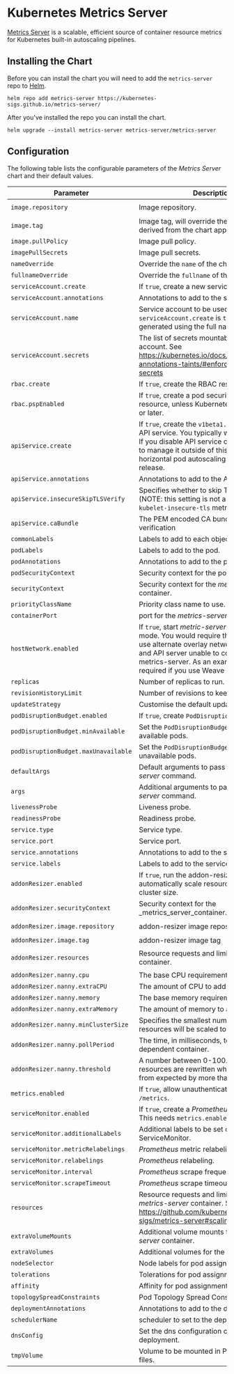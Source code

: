 # Kubernetes Metrics Server

[Metrics Server](https://github.com/kubernetes-sigs/metrics-server/) is a scalable, efficient source of container resource metrics for Kubernetes built-in autoscaling pipelines.

## Installing the Chart

Before you can install the chart you will need to add the `metrics-server` repo to [Helm](https://helm.sh/).

```shell
helm repo add metrics-server https://kubernetes-sigs.github.io/metrics-server/
```

After you've installed the repo you can install the chart.

```shell
helm upgrade --install metrics-server metrics-server/metrics-server
```

## Configuration

The following table lists the configurable parameters of the _Metrics Server_ chart and their default values.

| Parameter                            | Description                                                                                                                                                                                                                                                      | Default                                                                        |
| ------------------------------------ | ---------------------------------------------------------------------------------------------------------------------------------------------------------------------------------------------------------------------------------------------------------------- | ------------------------------------------------------------------------------ |
| `image.repository`                   | Image repository.                                                                                                                                                                                                                                                | `registry.k8s.io/metrics-server/metrics-server`                                |
| `image.tag`                          | Image tag, will override the default tag derived from the chart app version.                                                                                                                                                                                     | `""`                                                                           |
| `image.pullPolicy`                   | Image pull policy.                                                                                                                                                                                                                                               | `IfNotPresent`                                                                 |
| `imagePullSecrets`                   | Image pull secrets.                                                                                                                                                                                                                                              | `[]`                                                                           |
| `nameOverride`                       | Override the `name` of the chart.                                                                                                                                                                                                                                | `nil`                                                                          |
| `fullnameOverride`                   | Override the `fullname` of the chart.                                                                                                                                                                                                                            | `nil`                                                                          |
| `serviceAccount.create`              | If `true`, create a new service account.                                                                                                                                                                                                                         | `true`                                                                         |
| `serviceAccount.annotations`         | Annotations to add to the service account.                                                                                                                                                                                                                       | `{}`                                                                           |
| `serviceAccount.name`                | Service account to be used. If not set and `serviceAccount.create` is `true`, a name is generated using the full name template.                                                                                                                                  | `nil`                                                                          |
| `serviceAccount.secrets`             | The list of secrets mountable by this service account. See <https://kubernetes.io/docs/reference/labels-annotations-taints/#enforce-mountable-secrets>                                                                                                             | `[]`                                                                           |
| `rbac.create`                        | If `true`, create the RBAC resources.                                                                                                                                                                                                                            | `true`                                                                         |
| `rbac.pspEnabled`                    | If `true`, create a pod security policy resource, unless Kubernetes version is 1.25 or later.                                                                                                                                                                    | `false`                                                                        |
| `apiService.create`                  | If `true`, create the `v1beta1.metrics.k8s.io` API service. You typically want this enabled! If you disable API service creation you have to manage it outside of this chart for e.g horizontal pod autoscaling to work with this release.                       | `true`                                                                         |
| `apiService.annotations`             | Annotations to add to the API service                                                                                                                                                                                                                            | `{}`                                                                           |
| `apiService.insecureSkipTLSVerify`   | Specifies whether to skip TLS verification (NOTE: this setting is not a proxy for the `--kubelet-insecure-tls` metrics-server flag)                             | `true`                                          |
| `apiService.caBundle`                | The PEM encoded CA bundle for TLS verification                                                                                                                                                                                                                   | `""`                                                                           |
| `commonLabels`                       | Labels to add to each object of the chart.                                                                                                                                                                                                                       | `{}`                                                                           |
| `podLabels`                          | Labels to add to the pod.                                                                                                                                                                                                                                        | `{}`                                                                           |
| `podAnnotations`                     | Annotations to add to the pod.                                                                                                                                                                                                                                   | `{}`                                                                           |
| `podSecurityContext`                 | Security context for the pod.                                                                                                                                                                                                                                    | `{}`                                                                           |
| `securityContext`                    | Security context for the _metrics-server_ container.                                                                                                                                                                                                             | _See values.yaml_                                                              |
| `priorityClassName`                  | Priority class name to use.                                                                                                                                                                                                                                      | `system-cluster-critical`                                                      |
| `containerPort`                      | port for the _metrics-server_ container.                                                                                                                                                                                                                         | `10250`                                                                        |
| `hostNetwork.enabled`                | If `true`, start _metric-server_ in hostNetwork mode. You would require this enabled if you use alternate overlay networking for pods and API server unable to communicate with metrics-server. As an example, this is required if you use Weave network on EKS. | `false`                                                                        |
| `replicas`                           | Number of replicas to run.                                                                                                                                                                                                                                       | `1`                                                                            |
| `revisionHistoryLimit`               | Number of revisions to keep.                                                                                                                                                                                                                                     | `nil`                                                                           |
| `updateStrategy`                     | Customise the default update strategy.                                                                                                                                                                                                                           | `{}`                                                                           |
| `podDisruptionBudget.enabled`        | If `true`, create `PodDisruptionBudget` resource.                                                                                                                                                                                                                | `{}`                                                                           |
| `podDisruptionBudget.minAvailable`   | Set the `PodDisruptionBudget` minimum available pods.                                                                                                                                                                                                            | `nil`                                                                          |
| `podDisruptionBudget.maxUnavailable` | Set the `PodDisruptionBudget` maximum unavailable pods.                                                                                                                                                                                                          | `nil`                                                                          |
| `defaultArgs`                        | Default arguments to pass to the _metrics-server_ command.                                                                                                                                                                                                       | See _values.yaml_                                                              |
| `args`                               | Additional arguments to pass to the _metrics-server_ command.                                                                                                                                                                                                    | `[]`                                                                           |
| `livenessProbe`                      | Liveness probe.                                                                                                                                                                                                                                                  | See _values.yaml_                                                              |
| `readinessProbe`                     | Readiness probe.                                                                                                                                                                                                                                                 | See _values.yaml_                                                              |
| `service.type`                       | Service type.                                                                                                                                                                                                                                                    | `ClusterIP`                                                                    |
| `service.port`                       | Service port.                                                                                                                                                                                                                                                    | `443`                                                                          |
| `service.annotations`                | Annotations to add to the service.                                                                                                                                                                                                                               | `{}`                                                                           |
| `service.labels`                     | Labels to add to the service.                                                                                                                                                                                                                                    | `{}`                                                                           |
| `addonResizer.enabled`               | If `true`, run the addon-resizer as a sidecar to automatically scale resource requests with cluster size.                                                                                                                                                        | `false`                                                                        |
| `addonResizer.securityContext`       | Security context for the _metrics_server_container.       |                                                                                                                                             _See values.yaml |
| `addonResizer.image.repository`      | addon-resizer image repository                                                                                                                                                                                                                                   | `registry.k8s.io/autoscaling/addon-resizer`                                    |
| `addonResizer.image.tag`             | addon-resizer image tag                                                                                                                                                                                                                                          | `1.8.21`                                                                       |
| `addonResizer.resources`             | Resource requests and limits for the _nanny_ container.                                                                                                                                                                                                          | `{ requests: { cpu: 40m, memory: 25Mi }, limits: { cpu: 40m, memory: 25Mi } }` |
| `addonResizer.nanny.cpu`             | The base CPU requirement.                                                                                                                                                                                                                                        | `0m`                                                                           |
| `addonResizer.nanny.extraCPU`        | The amount of CPU to add per node.                                                                                                                                                                                                                               | `1m`                                                                           |
| `addonResizer.nanny.memory`          | The base memory requirement.                                                                                                                                                                                                                                     | `0Mi`                                                                          |
| `addonResizer.nanny.extraMemory`     | The amount of memory to add per node.                                                                                                                                                                                                                            | `2Mi`                                                                          |
| `addonResizer.nanny.minClusterSize`  | Specifies the smallest number of nodes resources will be scaled to.                                                                                                                                                                                              | `100`                                                                          |
| `addonResizer.nanny.pollPeriod`      | The time, in milliseconds, to poll the dependent container.                                                                                                                                                                                                      | `300000`                                                                       |
| `addonResizer.nanny.threshold`       | A number between 0-100. The dependent's resources are rewritten when they deviate from expected by more than threshold.                                                                                                                                          | `5`                                                                            |
| `metrics.enabled`                    | If `true`, allow unauthenticated access to `/metrics`.                                                                                                                                                                                                           | `false`                                                                        |
| `serviceMonitor.enabled`             | If `true`, create a _Prometheus_ service monitor. This needs `metrics.enabled` to be `true`.                                                                                                                                                                     | `false`                                                                        |
| `serviceMonitor.additionalLabels`    | Additional labels to be set on the ServiceMonitor.                                                                                                                                                                                                               | `{}`                                                                           |
| `serviceMonitor.metricRelabelings`   | _Prometheus_ metric relabeling.                                                                                                                                                                                                                                  | `[]`                                                                           |
| `serviceMonitor.relabelings`         | _Prometheus_ relabeling.                                                                                                                                                                                                                                         | `[]`                                                                           |
| `serviceMonitor.interval`            | _Prometheus_ scrape frequency.                                                                                                                                                                                                                                   | `1m`                                                                           |
| `serviceMonitor.scrapeTimeout`       | _Prometheus_ scrape timeout.                                                                                                                                                                                                                                     | `10s`                                                                          |
| `resources`                          | Resource requests and limits for the _metrics-server_ container. See <https://github.com/kubernetes-sigs/metrics-server#scaling>                                                                                                                                   | `{ requests: { cpu: 100m, memory: 200Mi }}`                                    |
| `extraVolumeMounts`                  | Additional volume mounts for the _metrics-server_ container.                                                                                                                                                                                                     | `[]`                                                                           |
| `extraVolumes`                       | Additional volumes for the pod.                                                                                                                                                                                                                                  | `[]`                                                                           |
| `nodeSelector`                       | Node labels for pod assignment.                                                                                                                                                                                                                                  | `{}`                                                                           |
| `tolerations`                        | Tolerations for pod assignment.                                                                                                                                                                                                                                  | `[]`                                                                           |
| `affinity`                           | Affinity for pod assignment.                                                                                                                                                                                                                                     | `{}`                                                                           |
| `topologySpreadConstraints`          | Pod Topology Spread Constraints.                                                                                                                                                                                                                                 | `[]`                                                                           |
| `deploymentAnnotations`              | Annotations to add to the deployment.                                                                                                                                                                                                                            | `{}`                                                                           |
| `schedulerName`                      | scheduler to set to the deployment.                                                                                                                                                                                                                              | `""`                                                                           |
| `dnsConfig`                          | Set the dns configuration options for the deployment.                                                                                                                                                                                                            | `{}`                                                                           |
| `tmpVolume`                          | Volume to be mounted in Pods for temporary files.                                                                                                                                                                                                                | `{"emptyDir":{}}`                                                              |

